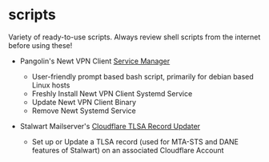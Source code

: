 # scripts
Variety of ready-to-use scripts. Always review shell scripts from the internet before using these!
- Pangolin's Newt VPN Client [Service Manager](https://github.com/dpurnam/scripts/tree/main/newt)
  - User-friendly prompt based bash script, primarily for debian based Linux hosts
  - Freshly Install Newt VPN Client Systemd Service
  - Update Newt VPN Client Binary
  - Remove Newt Systemd Service
    
- Stalwart Mailserver's [Cloudflare TLSA Record Updater](https://github.com/dpurnam/scripts/tree/main/stalwart)
  - Set up or Update a TLSA record (used for MTA-STS and DANE features of Stalwart) on an associated Cloudflare Account

